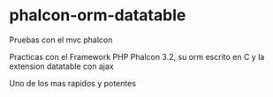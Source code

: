 # phalcon-orm-datatable
Pruebas con el mvc phalcon

Practicas con el Framework PHP Phalcon 3.2, su orm escrito en C y la extension datatable con ajax

Uno de los mas rapidos y potentes
